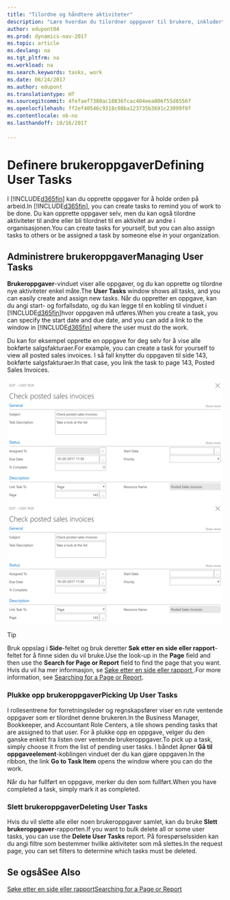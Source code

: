 ```yaml
---
title: "Tilordne og håndtere aktiviteter"
description: "Lære hvordan du tilordner oppgaver til brukere, inkludert din regnskapsfører i Dynamics NAV"
author: edupont04
ms.prod: dynamics-nav-2017
ms.topic: article
ms.devlang: na
ms.tgt_pltfrm: na
ms.workload: na
ms.search.keywords: tasks, work
ms.date: 08/24/2017
ms.author: edupont
ms.translationtype: HT
ms.sourcegitcommit: 4fefaef7380ac10836fcac404eea006f55d8556f
ms.openlocfilehash: ff2ef40546c9318c08ba123735b3691c23099f0f
ms.contentlocale: nb-no
ms.lasthandoff: 10/16/2017

---
```

# <a name="defining-user-tasks"></a><span data-ttu-id="de4a8-103">Definere brukeroppgaver</span><span class="sxs-lookup"><span data-stu-id="de4a8-103">Defining User Tasks</span></span>
<span data-ttu-id="de4a8-104">I [!INCLUDE[d365fin](includes/d365fin_md.md)] kan du opprette oppgaver for å holde orden på arbeid.</span><span class="sxs-lookup"><span data-stu-id="de4a8-104">In [!INCLUDE[d365fin](includes/d365fin_md.md)], you can create tasks to remind you of work to be done.</span></span> <span data-ttu-id="de4a8-105">Du kan opprette oppgaver selv, men du kan også tilordne aktiviteter til andre eller bli tilordnet til en aktivitet av andre i organisasjonen.</span><span class="sxs-lookup"><span data-stu-id="de4a8-105">You can create tasks for yourself, but you can also assign tasks to others or be assigned a task by someone else in your organization.</span></span>  

## <a name="managing-user-tasks"></a><span data-ttu-id="de4a8-106">Administrere brukeroppgaver</span><span class="sxs-lookup"><span data-stu-id="de4a8-106">Managing User Tasks</span></span>
<span data-ttu-id="de4a8-107">**Brukeroppgaver**-vinduet viser alle oppgaver, og du kan opprette og tilordne nye aktiviteter enkel måte.</span><span class="sxs-lookup"><span data-stu-id="de4a8-107">The **User Tasks** window shows all tasks, and you can easily create and assign new tasks.</span></span> <span data-ttu-id="de4a8-108">Når du oppretter en oppgave, kan du angi start- og forfallsdato, og du kan legge til en kobling til vinduet i [!INCLUDE[d365fin](includes/d365fin_md.md)]hvor oppgaven må utføres.</span><span class="sxs-lookup"><span data-stu-id="de4a8-108">When you create a task, you can specify the start date and due date, and you can add a link to the window in [!INCLUDE[d365fin](includes/d365fin_md.md)] where the user must do the work.</span></span>  

<span data-ttu-id="de4a8-109">Du kan for eksempel opprette en oppgave for deg selv for å vise alle bokførte salgsfakturaer.</span><span class="sxs-lookup"><span data-stu-id="de4a8-109">For example, you can create a task for yourself to view all posted sales invoices.</span></span> <span data-ttu-id="de4a8-110">I så fall knytter du oppgaven til side 143, bokførte salgsfakturaer.</span><span class="sxs-lookup"><span data-stu-id="de4a8-110">In that case, you link the task to page 143, Posted Sales Invoices.</span></span>  

<span data-ttu-id="de4a8-111">![Eksempel på en brukeroppgave](media/across-user-tasks/sample-user-task.png "Eksempel på en brukeroppgave")</span><span class="sxs-lookup"><span data-stu-id="de4a8-111">![Example of a User Task](media/across-user-tasks/sample-user-task.png "Example of a user task")</span></span>

> [!TIP]  
>  <span data-ttu-id="de4a8-112">Bruk oppslag i **Side**-feltet og bruk deretter **Søk etter en side eller rapport**-feltet for å finne siden du vil bruke.</span><span class="sxs-lookup"><span data-stu-id="de4a8-112">Use the look-up in the **Page** field and then use the **Search for Page or Report** field to find the page that you want.</span></span> <span data-ttu-id="de4a8-113">Hvis du vil ha mer informasjon, se [Søke etter en side eller rapport ](ui-search.md).</span><span class="sxs-lookup"><span data-stu-id="de4a8-113">For more information, see [Searching for a Page or Report](ui-search.md).</span></span>  

### <a name="picking-up-user-tasks"></a><span data-ttu-id="de4a8-114">Plukke opp brukeroppgaver</span><span class="sxs-lookup"><span data-stu-id="de4a8-114">Picking Up User Tasks</span></span>
<span data-ttu-id="de4a8-115">I rollesentrene for forretningsleder og regnskapsfører viser en rute ventende oppgaver som er tilordnet denne brukeren.</span><span class="sxs-lookup"><span data-stu-id="de4a8-115">In the Business Manager, Bookkeeper, and Accountant Role Centers, a tile shows pending tasks that are assigned to that user.</span></span> <span data-ttu-id="de4a8-116">For å plukke opp en oppgave, velger du den ganske enkelt fra listen over ventende brukeroppgaver.</span><span class="sxs-lookup"><span data-stu-id="de4a8-116">To pick up a task, simply choose it from the list of pending user tasks.</span></span> <span data-ttu-id="de4a8-117">I båndet åpner **Gå til oppgaveelement**-koblingen vinduet der du kan gjøre oppgaven.</span><span class="sxs-lookup"><span data-stu-id="de4a8-117">In the ribbon, the link **Go to Task Item** opens the window where you can do the work.</span></span>  

<span data-ttu-id="de4a8-118">Når du har fullført en oppgave, merker du den som fullført.</span><span class="sxs-lookup"><span data-stu-id="de4a8-118">When you have completed a task, simply mark it as completed.</span></span>  

### <a name="deleting-user-tasks"></a><span data-ttu-id="de4a8-119">Slett brukeroppgaver</span><span class="sxs-lookup"><span data-stu-id="de4a8-119">Deleting User Tasks</span></span>
<span data-ttu-id="de4a8-120">Hvis du vil slette alle eller noen brukeroppgaver samlet, kan du bruke **Slett brukeroppgaver**-rapporten.</span><span class="sxs-lookup"><span data-stu-id="de4a8-120">If you want to bulk delete all or some user tasks, you can use the **Delete User Tasks** report.</span></span> <span data-ttu-id="de4a8-121">På forespørselssiden kan du angi filtre som bestemmer hvilke aktiviteter som må slettes.</span><span class="sxs-lookup"><span data-stu-id="de4a8-121">In the request page, you can set filters to determine which tasks must be deleted.</span></span>  

## <a name="see-also"></a><span data-ttu-id="de4a8-122">Se også</span><span class="sxs-lookup"><span data-stu-id="de4a8-122">See Also</span></span>
[<span data-ttu-id="de4a8-123">Søke etter en side eller rapport</span><span class="sxs-lookup"><span data-stu-id="de4a8-123">Searching for a Page or Report</span></span>](ui-search.md)  


